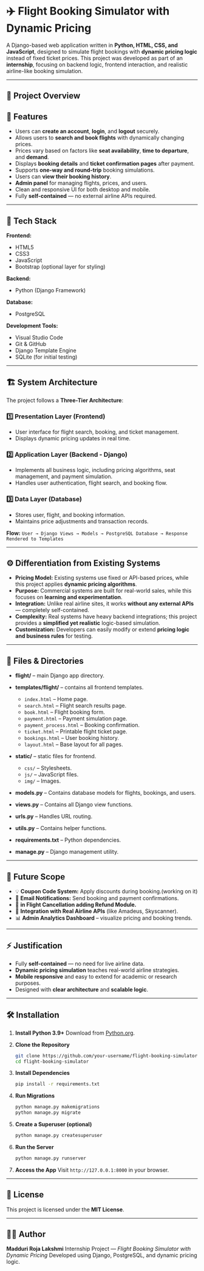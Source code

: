 
# ✈️ Flight Booking Simulator with Dynamic Pricing

A Django-based web application written in **Python, HTML, CSS, and JavaScript**, designed to simulate flight bookings with **dynamic pricing logic** instead of fixed ticket prices.
This project was developed as part of an **internship**, focusing on backend logic, frontend interaction, and realistic airline-like booking simulation.

---

## 🎥 Project Overview


## 🌟 Features

* Users can **create an account**, **login**, and **logout** securely.
* Allows users to **search and book flights** with dynamically changing prices.
* Prices vary based on factors like **seat availability**, **time to departure**, and **demand**.
* Displays **booking details** and **ticket confirmation pages** after payment.
* Supports **one-way and round-trip** booking simulations.
* Users can **view their booking history**.
* **Admin panel** for managing flights, prices, and users.
* Clean and responsive UI for both desktop and mobile.
* Fully **self-contained** — no external airline APIs required.

---

## 🧩 Tech Stack

**Frontend:**

* HTML5
* CSS3
* JavaScript
* Bootstrap (optional layer for styling)

**Backend:**

* Python (Django Framework)

**Database:**

* PostgreSQL

**Development Tools:**

* Visual Studio Code
* Git & GitHub
* Django Template Engine
* SQLite (for initial testing)

---

## 🏗️ System Architecture

The project follows a **Three-Tier Architecture**:

### 1️⃣ Presentation Layer (Frontend)

* User interface for flight search, booking, and ticket management.
* Displays dynamic pricing updates in real time.

### 2️⃣ Application Layer (Backend - Django)

* Implements all business logic, including pricing algorithms, seat management, and payment simulation.
* Handles user authentication, flight search, and booking flow.

### 3️⃣ Data Layer (Database)

* Stores user, flight, and booking information.
* Maintains price adjustments and transaction records.

**Flow:**
`User → Django Views → Models → PostgreSQL Database → Response Rendered to Templates`

---

## ⚙️ Differentiation from Existing Systems

* **Pricing Model:** Existing systems use fixed or API-based prices, while this project applies **dynamic pricing algorithms**.
* **Purpose:** Commercial systems are built for real-world sales, while this focuses on **learning and experimentation**.
* **Integration:** Unlike real airline sites, it works **without any external APIs** — completely self-contained.
* **Complexity:** Real systems have heavy backend integrations; this project provides a **simplified yet realistic** logic-based simulation.
* **Customization:** Developers can easily modify or extend **pricing logic and business rules** for testing.

---

## 📂 Files & Directories

* **flight/** – main Django app directory.
* **templates/flight/** – contains all frontend templates.

  * `index.html` – Home page.
  * `search.html` – Flight search results page.
  * `book.html` – Flight booking form.
  * `payment.html` – Payment simulation page.
  * `payment_process.html` – Booking confirmation.
  * `ticket.html` – Printable flight ticket page.
  * `bookings.html` – User booking history.
  * `layout.html` – Base layout for all pages.
* **static/** – static files for frontend.

  * `css/` – Stylesheets.
  * `js/` – JavaScript files.
  * `img/` – Images.
* **models.py** – Contains database models for flights, bookings, and users.
* **views.py** – Contains all Django view functions.
* **urls.py** – Handles URL routing.
* **utils.py** – Contains helper functions.
* **requirements.txt** – Python dependencies.
* **manage.py** – Django management utility.

---

## 🧠 Future Scope

* 💡 **Coupon Code System:** Apply discounts during booking.(working on it)
* 💬 **Email Notifications:** Send booking and payment confirmations.
* 🔁 **in Flight Cancellation adding Refund Module.**
* 🧭 **Integration with Real Airline APIs** (like Amadeus, Skyscanner).
* 📊 **Admin Analytics Dashboard** – visualize pricing and booking trends.
---

## ⚡ Justification

* Fully **self-contained** — no need for live airline data.
* **Dynamic pricing simulation** teaches real-world airline strategies.
* **Mobile responsive** and easy to extend for academic or research purposes.
* Designed with **clear architecture** and **scalable logic**.

---

## 🛠️ Installation

1. **Install Python 3.9+**
   Download from [Python.org](https://www.python.org/downloads/).

2. **Clone the Repository**

   ```bash
   git clone https://github.com/your-username/flight-booking-simulator.git
   cd flight-booking-simulator
   ```

3. **Install Dependencies**

   ```bash
   pip install -r requirements.txt
   ```

4. **Run Migrations**

   ```bash
   python manage.py makemigrations
   python manage.py migrate
   ```

5. **Create a Superuser (optional)**

   ```bash
   python manage.py createsuperuser
   ```

6. **Run the Server**

   ```bash
   python manage.py runserver
   ```

7. **Access the App**
   Visit `http://127.0.0.1:8000` in your browser.

---

## 📜 License

This project is licensed under the **MIT License**.

---

## 👩‍💻 Author

**Madduri Roja Lakshmi**
Internship Project — *Flight Booking Simulator with Dynamic Pricing*
Developed using Django, PostgreSQL, and dynamic pricing logic.




